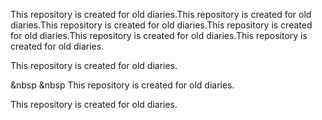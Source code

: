 This repository is created for old diaries.This repository is created for old diaries.This repository is created for old diaries.This repository is created for old diaries.This repository is created for old diaries.This repository is created for old diaries.

This repository is created for old diaries.

&nbsp &nbsp This repository is created for old diaries.

This repository is created for old diaries.